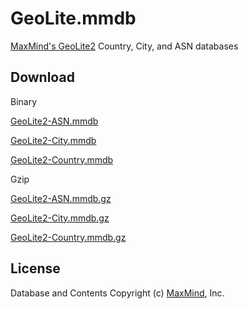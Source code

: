 # GeoLite.mmdb

[MaxMind's GeoLite2](https://dev.maxmind.com/geoip/geoip2/geolite2/) Country, City, and ASN databases

## Download

Binary

[GeoLite2-ASN.mmdb](https://github.com/mikeV02/GeoLite.mmdb/raw/download/GeoLite2-ASN.mmdb)

[GeoLite2-City.mmdb](https://github.com/mikeV02/GeoLite.mmdb/raw/download/GeoLite2-City.mmdb)

[GeoLite2-Country.mmdb](https://github.com/mikeV02/GeoLite.mmdb/raw/download/GeoLite2-Country.mmdb)


Gzip

[GeoLite2-ASN.mmdb.gz](https://github.com/mikeV02/GeoLite.mmdb/raw/download/GeoLite2-ASN.mmdb.gz)

[GeoLite2-City.mmdb.gz](https://github.com/mikeV02/GeoLite.mmdb/raw/download/GeoLite2-City.mmdb.gz)

[GeoLite2-Country.mmdb.gz](https://github.com/mikeV02/GeoLite.mmdb/raw/download/GeoLite2-Country.mmdb.gz)

## License

Database and Contents Copyright (c) [MaxMind](https://www.maxmind.com/), Inc.
